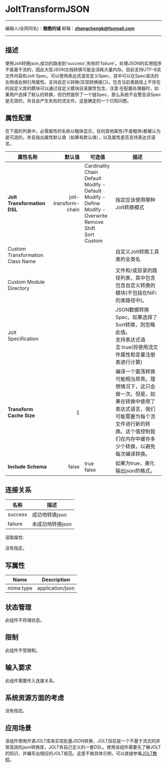 # JoltTransformJSON
***
编辑人(全网同名)：__**酷酷的诚**__  邮箱：**zhangchengk@foxmail.com** 
***

## 描述 

使用Jolt转换json,成功的路由到'success',失败的'failure'。处理JSON的实用程序不是基于流的，因此大型JSON文档转换可能会消耗大量内存。目前支持UTF-8流文件内容和Jolt Spec。可以使用表达式语言定义Spec，其中可以在Spec语法的左侧或右侧引用属性。支持自定义转换(实现转换接口)。包含当前类路径上不存在的自定义库的模块可以通过自定义模块目录属性包含。注意:在配置处理器时，如果用户选择了默认的转换，但仍然提供了一个链Spec，那么系统不会警告该Spec是无效的，并且会产生失败的流文件。这是确定的一个已知问题。

## 属性配置

在下面的列表中，必需属性的名称以粗体显示。任何其他属性(不是粗体)都被认为是可选的，并且指出属性默认值（如果有默认值），以及属性是否支持表达式语言。

属性名称                             |         默认值          | 可选值                                                                                                                    | 描述                                                                                            
-------------------------------- |-----------------------:| ---------------------------------------------------------------------------------------------------------------------- | ----------------------------------------------------------------------------------------------
**Jolt Transformation DSL**      | jolt-transform-chain | Cardinality <br>Chain<br>Default<br>Modify -Default<br>Modify - Define<br>Modify - Overwrite<br>Remove<br>Shift<br>Sort<br>Custom  | 指定应该使用哪种Jolt转换模式                                                                              
Custom Transformation Class Name |                      |                                                                                                                        | 自定义Jolt转换工具类的全类名                                                                              
Custom Module Directory          |                      |                                                                                                                        | 文件和/或目录的路径列表，其中包含包含自定义转换的模块(不包括在NiFi的类路径中)。                                                   
Jolt Specification               |                      |                                                                                                                        | JSON数据转换Spec。如果选择了Sort转换，则忽略此值。<br>支持表达式语言:true(将使用流文件属性和变量注册表进行计算)                             
**Transform Cache Size**         |          1           |                                                                                                                        | 编译一个震荡转换可能相当昂贵。理想情况下，这只会做一次。但是，如果在转换中使用了表达式语言，我们可能需要为每个流文件进行新的转换。这个值控制我们在内存中缓存多少个转换，以避免每次编译转换。
**Include Schema**               |        false         | true<br>false                                                                                                         | 如果为true，美化输出json的格式。                                                                          

  
## 连接关系

名称      | 描述        
------- | ----------
success | 成功地转换json 
failure | 未成功地转换json

  
读取属性:

没有指定。

## 写属性

Name      | Description     
--------- | ----------------
mime.type | application/json

## 状态管理

此组件不存储状态。

## 限制

此组件不受限制。

## 输入要求

此组件需要传入连接关系。

## 系统资源方面的考虑

没有指定。

## 应用场景

该组件使用开源JOLT库来实现批量JSON转换，JOLT目前是一个不基于流式的非常高效的json转换库，JOLT有自己定义的一套DSL。使用该组件需要先了解JOLT的知识，并编写出相应的JOLT规范。这里不做具体示例，可以直接参看[JOLT教程](../extend/jolt详解.md)。

